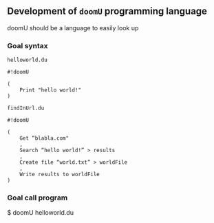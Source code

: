 ## Development of `doomU` programming language

doomU should be a language to easily look up 

### Goal syntax

`helloworld.du`
```
#!doomU

(
    Print "hello world!"
)
```


`findInUrl.du`
```
#!doomU

(
    Get “blabla.com"
    ,
    Search “hello world!” > results
    ,
    Create file “world.txt” > worldFile
    ,
    Write results to worldFile
)
```

### Goal call program

   $ doomU helloworld.du
